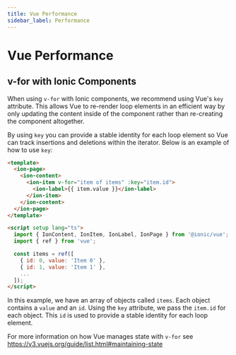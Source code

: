 ```yaml
---
title: Vue Performance
sidebar_label: Performance
---
```


# Vue Performance

## v-for with Ionic Components

When using `v-for` with Ionic components, we recommend using Vue's `key` attribute. This allows Vue to re-render loop elements in an efficient way by only updating the content inside of the component rather than re-creating the component altogether.

By using `key` you can provide a stable identity for each loop element so Vue can track insertions and deletions within the iterator. Below is an example of how to use `key`:

```html
<template>
  <ion-page>
    <ion-content>
      <ion-item v-for="item of items" :key="item.id">
        <ion-label>{{ item.value }}</ion-label>
      </ion-item>
    </ion-content>
  </ion-page>
</template>

<script setup lang="ts">
  import { IonContent, IonItem, IonLabel, IonPage } from '@ionic/vue';
  import { ref } from 'vue';

  const items = ref([
    { id: 0, value: 'Item 0' },
    { id: 1, value: 'Item 1' },
    ...
  ]);
</script>
```

In this example, we have an array of objects called `items`. Each object contains a `value` and an `id`. Using the `key` attribute, we pass the `item.id` for each object. This `id` is used to provide a stable identity for each loop element.

For more information on how Vue manages state with `v-for` see https://v3.vuejs.org/guide/list.html#maintaining-state
